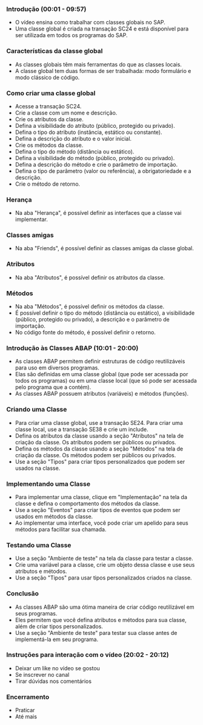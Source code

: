 ### Introdução (00:01 - 09:57)

- O vídeo ensina como trabalhar com classes globais no SAP.
- Uma classe global é criada na transação SC24 e está disponível para ser utilizada em todos os programas do SAP.

### Características da classe global

- As classes globais têm mais ferramentas do que as classes locais.
- A classe global tem duas formas de ser trabalhada: modo formulário e modo clássico de código.

### Como criar uma classe global

- Acesse a transação SC24.
- Crie a classe com um nome e descrição.
- Crie os atributos da classe.
- Defina a visibilidade do atributo (público, protegido ou privado).
- Defina o tipo do atributo (instância, estático ou constante).
- Defina a descrição do atributo e o valor inicial.
- Crie os métodos da classe.
- Defina o tipo do método (distância ou estático).
- Defina a visibilidade do método (público, protegido ou privado).
- Defina a descrição do método e crie o parâmetro de importação.
- Defina o tipo de parâmetro (valor ou referência), a obrigatoriedade e a descrição.
- Crie o método de retorno.

### Herança

- Na aba "Herança", é possível definir as interfaces que a classe vai implementar.

### Classes amigas

- Na aba "Friends", é possível definir as classes amigas da classe global.

### Atributos

- Na aba "Atributos", é possível definir os atributos da classe.

### Métodos

- Na aba "Métodos", é possível definir os métodos da classe.
- É possível definir o tipo do método (distância ou estático), a visibilidade (público, protegido ou privado), a descrição e o parâmetro de importação.
- No código fonte do método, é possível definir o retorno.

### Introdução às Classes ABAP (10:01 - 20:00)

- As classes ABAP permitem definir estruturas de código reutilizáveis para uso em diversos programas.
- Elas são definidas em uma classe global (que pode ser acessada por todos os programas) ou em uma classe local (que só pode ser acessada pelo programa que a contém).
- As classes ABAP possuem atributos (variáveis) e métodos (funções).

### Criando uma Classe

- Para criar uma classe global, use a transação SE24. Para criar uma classe local, use a transação SE38 e crie um include.
- Defina os atributos da classe usando a seção "Atributos" na tela de criação da classe. Os atributos podem ser públicos ou privados.
- Defina os métodos da classe usando a seção "Métodos" na tela de criação da classe. Os métodos podem ser públicos ou privados.
- Use a seção "Tipos" para criar tipos personalizados que podem ser usados ​​na classe.

### Implementando uma Classe

- Para implementar uma classe, clique em "Implementação" na tela da classe e defina o comportamento dos métodos da classe.
- Use a seção "Eventos" para criar tipos de eventos que podem ser usados ​​em métodos da classe.
- Ao implementar uma interface, você pode criar um apelido para seus métodos para facilitar sua chamada.

### Testando uma Classe

- Use a seção "Ambiente de teste" na tela da classe para testar a classe.
- Crie uma variável para a classe, crie um objeto dessa classe e use seus atributos e métodos.
- Use a seção "Tipos" para usar tipos personalizados criados na classe.

### Conclusão

- As classes ABAP são uma ótima maneira de criar código reutilizável em seus programas.
- Eles permitem que você defina atributos e métodos para sua classe, além de criar tipos personalizados.
- Use a seção "Ambiente de teste" para testar sua classe antes de implementá-la em seu programa.

### Instruções para interação com o vídeo (20:02 - 20:12)

- Deixar um like no vídeo se gostou
- Se inscrever no canal
- Tirar dúvidas nos comentários

### Encerramento

- Praticar
- Até mais
